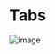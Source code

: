 # Tabs
![image](https://user-images.githubusercontent.com/61703808/169777880-5fea9adf-6c4f-4f45-9755-72c03632921e.png)


